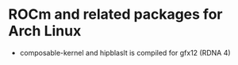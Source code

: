 # ROCm and related packages for Arch Linux
- composable-kernel and hipblaslt is compiled for gfx12 (RDNA 4)

